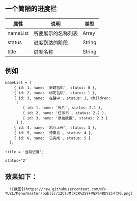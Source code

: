 ## 一个简陋的进度栏
| 属性     | 说明               | 类型   |
|----------|--------------------|--------|
| nameList | 所要展示的名称列表 | Array  |
| status   | 进度到达的阶段     | String |
| title    | 进度名称           | String |

## 例如
```
nameList = [
    { id: 1, name: '新建钻机', status: 0 },
    { id: 2, name: '绑定钻机', status: 1 },
    { id: 3, name: '在建中', status: 2, children: 
     [
        { id: 1, name: '照片', status: 2.1 }, 
        { id: 2, name: '任务书', status: 2.2 }, 
        { id: 3, name: '原始数据', status: 2.3 }
     ] },
    { id: 4, name: '岩心上传', status: 3 },
    { id: 5, name: '待审核', status: 4 },
    { id: 6, name: '已完成', status: 5 }
  ];

title = '当前进度';

status='2'
```

## 效果如下：
      ![截图](https://raw.githubusercontent.com/MR-YUZL/Menu/master/public/12C(JM(XCR%259FVGX%40D%254TX0.png)


